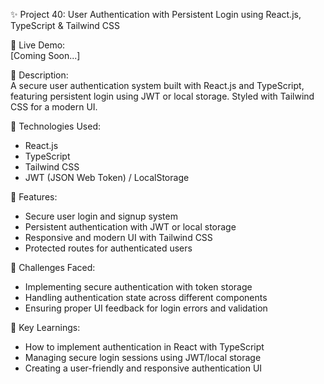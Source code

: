 ✨ Project 40: User Authentication with Persistent Login using React.js, TypeScript & Tailwind CSS  

🔗 Live Demo:  
[Coming Soon...]  

📄 Description:  
A secure user authentication system built with React.js and TypeScript, featuring persistent login using JWT or local storage. Styled with Tailwind CSS for a modern UI.  

🔧 Technologies Used:  
- React.js  
- TypeScript  
- Tailwind CSS  
- JWT (JSON Web Token) / LocalStorage  

🌟 Features:  
- Secure user login and signup system  
- Persistent authentication with JWT or local storage  
- Responsive and modern UI with Tailwind CSS  
- Protected routes for authenticated users  

🚀 Challenges Faced:  
- Implementing secure authentication with token storage  
- Handling authentication state across different components  
- Ensuring proper UI feedback for login errors and validation  

🎯 Key Learnings:  
- How to implement authentication in React with TypeScript  
- Managing secure login sessions using JWT/local storage  
- Creating a user-friendly and responsive authentication UI  
